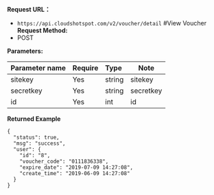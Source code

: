 
**Request URL：** 
- ` https://api.cloudshotspot.com/v2/voucher/detail `
#View Voucher
**Request Method:**
- POST 

**Parameters:** 

|Parameter name|Require|Type|Note|
|:----    |:---|:----- |-----   |
|sitekey |  Yes  |    string   |    sitekey   |
|secretkey |  Yes  |    string   |    secretkey   |
|id |  Yes  |    int   |    id   |


**Returned Example**

``` 
{
  "status": true,
  "msg": "success",
  "user": {
    "id": "8",
    "voucher_code": "0111836338",
    "expire_date": "2019-07-09 14:27:08",
    "create_time": "2019-06-09 14:27:08"
  }
}

```

